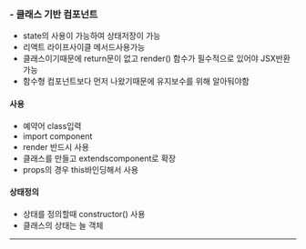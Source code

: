 ### - 클래스 기반 컴포넌트 
- state의 사용이 가능하여 상태저장이 가능
- 리액트 라이프사이클 메서드사용가능
-  클래스이기때문에 return문이 없고 render() 함수가 필수적으로 있어야 JSX반환 가능
- 함수형 컴포넌트보다 먼저 나왔기때문에 유지보수를 위해 알아둬야함

#### 사용
- 예약어 class입력
- import component
- render 반드시 사용
- 클래스를 만들고 extendscomponent로 확장
- props의 경우 this바인딩해서 사용

#### 상태정의
- 상태를 정의할때 constructor() 사용
- 클래스의 상태는 늘 객체

---


